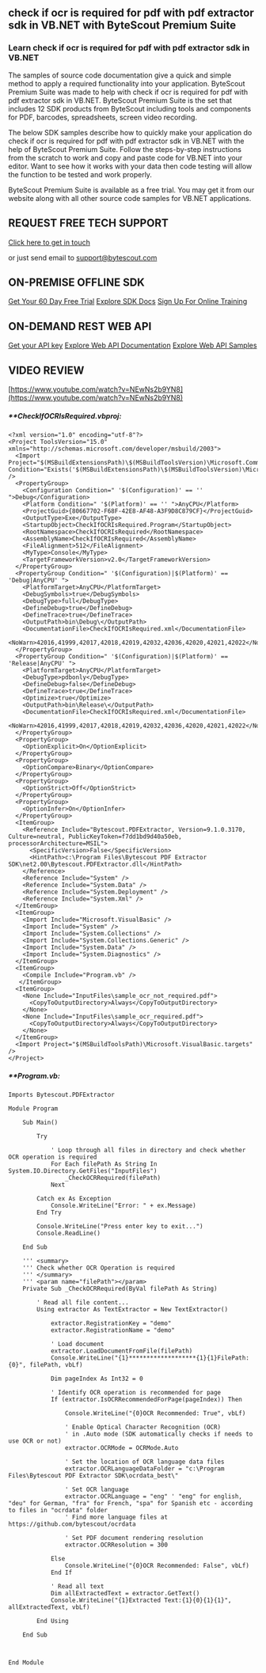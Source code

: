 ## check if ocr is required for pdf with pdf extractor sdk in VB.NET with ByteScout Premium Suite

### Learn check if ocr is required for pdf with pdf extractor sdk in VB.NET

The samples of source code documentation give a quick and simple method to apply a required functionality into your application. ByteScout Premium Suite was made to help with check if ocr is required for pdf with pdf extractor sdk in VB.NET. ByteScout Premium Suite is the set that includes 12 SDK products from ByteScout including tools and components for PDF, barcodes, spreadsheets, screen video recording.

The below SDK samples describe how to quickly make your application do check if ocr is required for pdf with pdf extractor sdk in VB.NET with the help of ByteScout Premium Suite. Follow the steps-by-step instructions from the scratch to work and copy and paste code for VB.NET into your editor. Want to see how it works with your data then code testing will allow the function to be tested and work properly.

ByteScout Premium Suite is available as a free trial. You may get it from our website along with all other source code samples for VB.NET applications.

## REQUEST FREE TECH SUPPORT

[Click here to get in touch](https://bytescout.zendesk.com/hc/en-us/requests/new?subject=ByteScout%20Premium%20Suite%20Question)

or just send email to [support@bytescout.com](mailto:support@bytescout.com?subject=ByteScout%20Premium%20Suite%20Question) 

## ON-PREMISE OFFLINE SDK 

[Get Your 60 Day Free Trial](https://bytescout.com/download/web-installer?utm_source=github-readme)
[Explore SDK Docs](https://bytescout.com/documentation/index.html?utm_source=github-readme)
[Sign Up For Online Training](https://academy.bytescout.com/)


## ON-DEMAND REST WEB API

[Get your API key](https://pdf.co/documentation/api?utm_source=github-readme)
[Explore Web API Documentation](https://pdf.co/documentation/api?utm_source=github-readme)
[Explore Web API Samples](https://github.com/bytescout/ByteScout-SDK-SourceCode/tree/master/PDF.co%20Web%20API)

## VIDEO REVIEW

[https://www.youtube.com/watch?v=NEwNs2b9YN8](https://www.youtube.com/watch?v=NEwNs2b9YN8)




<!-- code block begin -->

##### ****CheckIfOCRIsRequired.vbproj:**
    
```
<?xml version="1.0" encoding="utf-8"?>
<Project ToolsVersion="15.0" xmlns="http://schemas.microsoft.com/developer/msbuild/2003">
  <Import Project="$(MSBuildExtensionsPath)\$(MSBuildToolsVersion)\Microsoft.Common.props" Condition="Exists('$(MSBuildExtensionsPath)\$(MSBuildToolsVersion)\Microsoft.Common.props')" />
  <PropertyGroup>
    <Configuration Condition=" '$(Configuration)' == '' ">Debug</Configuration>
    <Platform Condition=" '$(Platform)' == '' ">AnyCPU</Platform>
    <ProjectGuid>{80667702-F68F-42E8-AF48-A3F9D8C879CF}</ProjectGuid>
    <OutputType>Exe</OutputType>
    <StartupObject>CheckIfOCRIsRequired.Program</StartupObject>
    <RootNamespace>CheckIfOCRIsRequired</RootNamespace>
    <AssemblyName>CheckIfOCRIsRequired</AssemblyName>
    <FileAlignment>512</FileAlignment>
    <MyType>Console</MyType>
    <TargetFrameworkVersion>v2.0</TargetFrameworkVersion>
  </PropertyGroup>
  <PropertyGroup Condition=" '$(Configuration)|$(Platform)' == 'Debug|AnyCPU' ">
    <PlatformTarget>AnyCPU</PlatformTarget>
    <DebugSymbols>true</DebugSymbols>
    <DebugType>full</DebugType>
    <DefineDebug>true</DefineDebug>
    <DefineTrace>true</DefineTrace>
    <OutputPath>bin\Debug\</OutputPath>
    <DocumentationFile>CheckIfOCRIsRequired.xml</DocumentationFile>
    <NoWarn>42016,41999,42017,42018,42019,42032,42036,42020,42021,42022</NoWarn>
  </PropertyGroup>
  <PropertyGroup Condition=" '$(Configuration)|$(Platform)' == 'Release|AnyCPU' ">
    <PlatformTarget>AnyCPU</PlatformTarget>
    <DebugType>pdbonly</DebugType>
    <DefineDebug>false</DefineDebug>
    <DefineTrace>true</DefineTrace>
    <Optimize>true</Optimize>
    <OutputPath>bin\Release\</OutputPath>
    <DocumentationFile>CheckIfOCRIsRequired.xml</DocumentationFile>
    <NoWarn>42016,41999,42017,42018,42019,42032,42036,42020,42021,42022</NoWarn>
  </PropertyGroup>
  <PropertyGroup>
    <OptionExplicit>On</OptionExplicit>
  </PropertyGroup>
  <PropertyGroup>
    <OptionCompare>Binary</OptionCompare>
  </PropertyGroup>
  <PropertyGroup>
    <OptionStrict>Off</OptionStrict>
  </PropertyGroup>
  <PropertyGroup>
    <OptionInfer>On</OptionInfer>
  </PropertyGroup>
  <ItemGroup>
    <Reference Include="Bytescout.PDFExtractor, Version=9.1.0.3170, Culture=neutral, PublicKeyToken=f7dd1bd9d40a50eb, processorArchitecture=MSIL">
      <SpecificVersion>False</SpecificVersion>
      <HintPath>c:\Program Files\Bytescout PDF Extractor SDK\net2.00\Bytescout.PDFExtractor.dll</HintPath>
    </Reference>
    <Reference Include="System" />
    <Reference Include="System.Data" />
    <Reference Include="System.Deployment" />
    <Reference Include="System.Xml" />
  </ItemGroup>
  <ItemGroup>
    <Import Include="Microsoft.VisualBasic" />
    <Import Include="System" />
    <Import Include="System.Collections" />
    <Import Include="System.Collections.Generic" />
    <Import Include="System.Data" />
    <Import Include="System.Diagnostics" />
  </ItemGroup>
  <ItemGroup>
    <Compile Include="Program.vb" />
   </ItemGroup>  
  <ItemGroup>
    <None Include="InputFiles\sample_ocr_not_required.pdf">
      <CopyToOutputDirectory>Always</CopyToOutputDirectory>
    </None>
    <None Include="InputFiles\sample_ocr_required.pdf">
      <CopyToOutputDirectory>Always</CopyToOutputDirectory>
    </None>
  </ItemGroup>
  <Import Project="$(MSBuildToolsPath)\Microsoft.VisualBasic.targets" />
</Project>
```

<!-- code block end -->    

<!-- code block begin -->

##### ****Program.vb:**
    
```
Imports Bytescout.PDFExtractor

Module Program

    Sub Main()

        Try

            ' Loop through all files in directory and check whether OCR operation is required
            For Each filePath As String In System.IO.Directory.GetFiles("InputFiles")
                _CheckOCRRequired(filePath)
            Next

        Catch ex As Exception
            Console.WriteLine("Error: " + ex.Message)
        End Try

        Console.WriteLine("Press enter key to exit...")
        Console.ReadLine()

    End Sub

    ''' <summary>
    ''' Check whether OCR Operation is required
    ''' </summary>
    ''' <param name="filePath"></param>
    Private Sub _CheckOCRRequired(ByVal filePath As String)

        ' Read all file content...
        Using extractor As TextExtractor = New TextExtractor()

            extractor.RegistrationKey = "demo"
            extractor.RegistrationName = "demo"

            ' Load document
            extractor.LoadDocumentFromFile(filePath)
            Console.WriteLine("{1}*******************{1}{1}FilePath: {0}", filePath, vbLf)

            Dim pageIndex As Int32 = 0

            ' Identify OCR operation is recommended for page
            If (extractor.IsOCRRecommendedForPage(pageIndex)) Then

                Console.WriteLine("{0}OCR Recommended: True", vbLf)

                ' Enable Optical Character Recognition (OCR)
                ' in .Auto mode (SDK automatically checks if needs to use OCR or not)
                extractor.OCRMode = OCRMode.Auto

                ' Set the location of OCR language data files
                extractor.OCRLanguageDataFolder = "c:\Program Files\Bytescout PDF Extractor SDK\ocrdata_best\"

                ' Set OCR language
                extractor.OCRLanguage = "eng" ' "eng" for english, "deu" for German, "fra" for French, "spa" for Spanish etc - according to files in "ocrdata" folder
                ' Find more language files at https://github.com/bytescout/ocrdata

                ' Set PDF document rendering resolution
                extractor.OCRResolution = 300

            Else
                Console.WriteLine("{0}OCR Recommended: False", vbLf)
            End If

            ' Read all text
            Dim allExtractedText = extractor.GetText()
            Console.WriteLine("{1}Extracted Text:{1}{0}{1}{1}", allExtractedText, vbLf)

        End Using

    End Sub



End Module

```

<!-- code block end -->